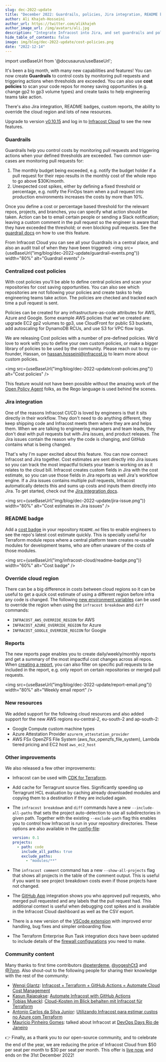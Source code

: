```yaml
---
slug: dec-2022-update
title: "December 2022: Guardrails, policies, Jira integration, README badge, and override cloud region!"
author: Ali Khajeh-Hosseini
author_url: https://twitter.com/alikhajeh
author_image_url: /img/avatars/ali.jpg
description: "Integrate Infracost into Jira, and set guardrails and policies to catch costly changes before they are merged"
hide_table_of_contents: false
image: img/blog/dec-2022-update/cost-policies.png
date: "2022-12-14"
---
```


import useBaseUrl from '@docusaurus/useBaseUrl';

It's been a big month, with many new capabilities and features! You can now create **Guardrails** to control costs by monitoring pull requests and triggering actions when thresholds are exceeded. You can also use **cost policies** to scan your code repos for money saving opportunities (e.g. change gp2 to gp3 volume types) and create tasks to help engineering teams take action.

There's also Jira integration, README badges, custom reports, the ability to override the cloud region and lots of new resources.

<!--truncate-->

Upgrade to version [v0.10.15](/docs/#1-install-infracost) and log in to [Infracost Cloud](https://dashboard.infracost.io) to see the new features.

### Guardrails

Guardrails help you control costs by monitoring pull requests and triggering actions when your defined thresholds are exceeded. Two common use-cases are monitoring pull requests for:
1. The monthly budget being exceeded, e.g. notify the budget holder if a pull request for their repo results in the monthly cost of the whole repo to go above $30K/month.
2. Unexpected cost spikes, either by defining a fixed threshold or percentage, e.g. notify the FinOps team when a pull request into production environments increases the costs by more than 10%.

Once you define a cost or percentage based threshold for the relevant repos, projects, and branches, you can specify what action should be taken. Action can be to email certain people or sending a Slack notification; leaving a custom comment in the pull request so the engineer is aware that they have exceeded the threshold; or even blocking pull requests. See the [guardrail docs](/docs/infracost_cloud/guardrails) on how to use this feature.

From Infracost Cloud you can see all your Guardrails in a central place, and also an audit trail of when they have been triggered:
<img src={useBaseUrl("img/blog/dec-2022-update/guardrail-events.png")} width="80%" alt="Guardrail events" />

### Centralized cost policies

With cost policies you'll be able to define central policies and scan your repositories for cost saving opportunities. You can also see which repositories are not following your policies and create tasks to help engineering teams take action. The policies are checked and tracked each time a pull request is sent.

Policies can be created for any infrastructure-as-code attributes for AWS, Azure and Google. Some example AWS policies that we've created are: upgrade EC2 gp2 volumes to gp3, use CloudFront for public S3 buckets, add autoscaling for DynamoDB RCUs, and use S3 for VPC flow logs.

We are releasing Cost policies with a number of pre-defined policies. We'd love to work with you to define your own custom policies, or make a bigger library of policies to be used by the community. Please reach out to my co-founder, Hassan, on [hassan.hosseini@infracost.io](mailto:hassan.hosseini@infracost.io) to learn more about custom policies.

<img src={useBaseUrl("img/blog/dec-2022-update/cost-policies.png")} alt="Cost policies" />

This feature would not have been possible without the amazing work of the [Open Policy Agent](https://github.com/open-policy-agent/opa) folks, as the Rego language is used behind the scenes.

### Jira integration

One of the reasons Infracost CI/CD is loved by engineers is that it sits directly in their workflow. They don't need to do anything different, they keep shipping code and Infracost meets them where they are and helps them. When we are talking to engineering managers and team leads, they don't deal with pull requests but with Jira issues, and product releases. The Jira issues contain the reason why the code is changing, and GitHub contains what is being changed.

That's why I'm super excited about this feature. You can now connect Infracost and Jira together. Cost estimates are sent directly into Jira issues so you can track the most impactful tickets your team is working on as it relates to the cloud bill. Infracost creates custom fields in Jira with the cost estimate, so you can use those fields in Jira reports as well Jira's workflow engine. If a Jira issues contains multiple pull requests, Infracost automatically detects this and sums up costs and inputs them directly into Jira. To get started, check out the [Jira integration docs](/docs/integrations/jira).

<img src={useBaseUrl("img/blog/dec-2022-update/jira-issue.png")} width="80%" alt="Cost estimates in Jira issues" />

### README badge

Add a [cost badge](/docs/infracost_cloud/readme_badge) in your repository <code>README.md</code> files to enable engineers to see the repo's latest cost estimate quickly. This is specially useful for Terraform module repos where a central platform team creates re-usable modules for development teams, who are often unaware of the costs of those modules.

<img src={useBaseUrl("img/infracost-cloud/readme-badge.png")} width="60%" alt="Cost badge" />

### Override cloud region

There can be a big difference in costs between cloud regions so it can be useful to get a quick cost estimate of using a different region before infra any code is changed. The following [new environment variables](/docs/features/environment_variables/#environment-variables-to-override-cloud-provider-region) can be used to override the region when using the `infracost breakdown` and `diff` commands:
- `INFRACOST_AWS_OVERRIDE_REGION` for AWS
- `INFRACOST_AZURE_OVERRIDE_REGION` for Azure
- `INFRACOST_GOOGLE_OVERRIDE_REGION` for Google

### Reports

The new reports page enables you to create daily/weekly/monthly reports and get a summary of the most impactful cost changes across all repos. When [creating a report](/docs/infracost_cloud/reports), you can also filter on specific pull requests to be included in the report, e.g. only report on certain repositories or merged pull requests.

<img src={useBaseUrl("img/blog/dec-2022-update/report-email.png")} width="80%" alt="Weekly email report" />

### New resources

We added support for the following cloud resources and also added support for the new AWS regions eu-central-2, eu-south-2 and ap-south-2:
- Google Compute custom machine types
- Azure Attestation Provider `azurerm_attestation_provider`
- AWS FSx OpenZFS File System (aws_fsx_openzfs_file_system), Lambda tiered pricing and EC2 host `aws_ec2_host`

### Other improvements

We also released a few other improvements:
- Infracost can be used with [CDK for Terraform](/docs/features/cli_commands/#cdk-for-terraform).
- Add cache for Terragrunt source files. Significantly speeding up Terragrunt HCL evaluation by caching already downloaded modules and copying them to a destination if they are included again.
- The `infracost breakdown` and `diff` commands have a new `--include-all-paths` that sets the project auto-detection to use all subdirectories in given path. Together with the existing `--exclude-path` flag this enables you to control how Infracost is run in your repository directories. These options are also available in the [config-file](/docs/features/config_file/):

  ```yml
  version: 0.1
  projects:
    - path: code
      include_all_paths: true
      exclude_paths:
        - "modules/**"
  ```
- The `infracost comment` command has a new `--show-all-projects` flag that shows all projects in the table of the comment output. This is useful if you want to see project breakdown costs even if those projects have not changed.
- The [GitHub App](/docs/integrations/github_app) integration shows you who approved pull requests, who merged pull requested and any labels that the pull request had. This additional context is useful when debugging cost spikes and is available in the Infracost Cloud dashboard as well as the CSV export.
- There is a new version of the [VSCode extension](/docs/integrations/vscode/) with improved error handling, bug fixes and simpler onboarding flow.
- The Terraform Enterprise Run Task integration docs have been updated to include details of the [firewall configurations](/docs/integrations/terraform_cloud_enterprise/#2-firewall-configuration-for-tfe) you need to make.

### Community content

Many thanks to first time contributors [@peterdeme](https://github.com/peterdeme), [@yogeshCt3](https://github.com/yogeshCt3) and [@7onn](https://github.com/7onn). Also shout-out to the following people for sharing their knowledge with the rest of the community:
- [Wenqi Glantz](https://www.linkedin.com/in/wenqi-glantz-b5448a5a/): [Infracost + Terraform + GitHub Actions = Automate Cloud Cost Management](https://betterprogramming.pub/infracost-terraform-github-actions-automate-cloud-cost-management-a62b329f2834)
- [Kasun Rajapakse](https://www.linkedin.com/in/kasunraj): [Automate Infracost with GitHub Actions](https://kasunrajapakse.me/automate-infracost-with-azure-devops-pipeline-82fe7a228ff9)
- [Tobias Mueckl](https://www.linkedin.com/in/tobias-mueckl/): [Cloud-Kosten im Blick behalten mit Infracost für Terraform](https://blog.ordix.de/cloud-kosten-im-blick-behalten-mit-infracost-fuer-terraform)
- [Antonio Carlos da Silva Junior](https://www.linkedin.com/in/antoniocarlosjr/): [Utilizando Infracost para estimar custos no Azure com Terraform](https://unicast.com.br/posts/utilizando-infracost-para-estimar-custos-no-azure-com-terraform/)
- [Mauricio Pinheiro Gomes](https://www.linkedin.com/in/mauriciopgomes/): talked about Infracost at [DevOps Days Rio de Janeiro](https://www.linkedin.com/posts/mauriciopgomes_finops-activity-6995696573636571136-43dy)

👉 Finally, as a thank you to our open-source community, and to celebrate the end of the year, we are reducing the price of Infracost Cloud from $50 per seat per month to $30 per seat per month. This offer is [live now](/pricing), and ends on the 31st December 2022!
